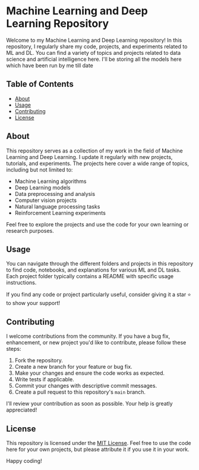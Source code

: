 # Machine Learning and Deep Learning Repository 

Welcome to my Machine Learning and Deep Learning repository! In this repository, I regularly share my code, projects, and experiments related to ML and DL. You can find a variety of topics and projects related to data science and artificial intelligence here.
I'll be storing all the models here which have been run by me till date

## Table of Contents

- [About](#about)
- [Usage](#usage)
- [Contributing](#contributing)
- [License](#license)

## About

This repository serves as a collection of my work in the field of Machine Learning and Deep Learning. I update it regularly with new projects, tutorials, and experiments. The projects here cover a wide range of topics, including but not limited to:

- Machine Learning algorithms
- Deep Learning models
- Data preprocessing and analysis
- Computer vision projects
- Natural language processing tasks
- Reinforcement Learning experiments

Feel free to explore the projects and use the code for your own learning or research purposes.

## Usage

You can navigate through the different folders and projects in this repository to find code, notebooks, and explanations for various ML and DL tasks. Each project folder typically contains a README with specific usage instructions.

If you find any code or project particularly useful, consider giving it a star ⭐ to show your support!

## Contributing

I welcome contributions from the community. If you have a bug fix, enhancement, or new project you'd like to contribute, please follow these steps:

1. Fork the repository.
2. Create a new branch for your feature or bug fix.
3. Make your changes and ensure the code works as expected.
4. Write tests if applicable.
5. Commit your changes with descriptive commit messages.
6. Create a pull request to this repository's `main` branch.

I'll review your contribution as soon as possible. Your help is greatly appreciated!

## License

This repository is licensed under the [MIT License](LICENSE). Feel free to use the code here for your own projects, but please attribute it if you use it in your work.

Happy coding!
